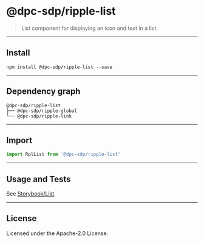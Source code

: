 # @dpc-sdp/ripple-list

> List component for displaying an icon and text in a list.

--------------------------------------------------------------------------------

## Install

```shell
npm install @dpc-sdp/ripple-list --save
```

--------------------------------------------------------------------------------

## Dependency graph

```shell
@dpc-sdp/ripple-list
├── @dpc-sdp/ripple-global
└── @dpc-sdp/ripple-link
```

--------------------------------------------------------------------------------

## Import

```js
import RplList from '@dpc-sdp/ripple-list'
```

--------------------------------------------------------------------------------

## Usage and Tests

See [Storybook/List](https://ripple.sdp.vic.gov.au/?selectedKind=Molecules/List&selectedStory=List).

--------------------------------------------------------------------------------

## License

Licensed under the Apache-2.0 License.

